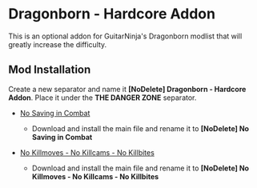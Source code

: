 # Dragonborn - Hardcore Addon
This is an optional addon for GuitarNinja's Dragonborn modlist that will greatly increase the difficulty.



## Mod Installation
Create a new separator and name it **[NoDelete] Dragonborn - Hardcore Addon**. Place it under the **THE DANGER ZONE** separator.

- [No Saving in Combat](https://www.nexusmods.com/skyrimspecialedition/mods/29914)
  - Download and install the main file and rename it to **[NoDelete] No Saving in Combat**

- [No Killmoves - No Killcams - No Killbites](https://www.nexusmods.com/skyrimspecialedition/mods/13395)
  - Download and install the main file and rename it to **[NoDelete] No Killmoves - No Killcams - No Killbites**
